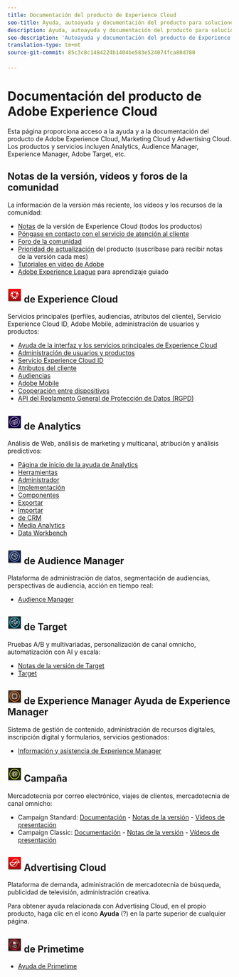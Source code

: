 ```yaml
---
title: Documentación del producto de Experience Cloud
seo-title: Ayuda, autoayuda y documentación del producto para soluciones, servicios principales y de plataforma en Adobe Experience Cloud.
description: Ayuda, autoayuda y documentación del producto para soluciones, servicios principales y de plataforma en Adobe Experience Cloud.
seo-description: 'Autoayuda y documentación del producto de Experience Cloud. '
translation-type: tm+mt
source-git-commit: 85c3c8c1484224b1404be583e524074fca80d780

---
```



# Documentación del producto de Adobe Experience Cloud

Esta página proporciona acceso a la ayuda y a la documentación del producto de Adobe Experience Cloud, Marketing Cloud y Advertising Cloud. Los productos y servicios incluyen Analytics, Audience Manager, Experience Manager, Adobe Target, etc.

## Notas de la versión, vídeos y foros de la comunidad

La información de la versión más reciente, los vídeos y los recursos de la comunidad:

* [Notas](https://docs.adobe.com/content/help/en/release-notes/experience-cloud/current.html) de la versión de Experience Cloud (todos los productos)
* [Póngase en contacto con el servicio de atención al cliente](https://helpx.adobe.com/contact/enterprise-support.ec.html)
* [Foro de la comunidad](https://forums.adobe.com/community/experience-cloud)
* [Prioridad de actualización](https://www.adobe.com/subscription/priority-product-update.html) del producto (suscríbase para recibir notas de la versión cada mes)
* [Tutoriales en vídeo de Adobe](https://helpx.adobe.com/experience-cloud/tutorials.html)
* [Adobe Experience League](https://landing.adobe.com/experience-league/) para aprendizaje guiado

## ![Ayuda](assets/experience_cloud_appicon_32.png) de Experience Cloud

Servicios principales (perfiles, audiencias, atributos del cliente), Servicio Experience Cloud ID, Adobe Mobile, administración de usuarios y productos:

* [Ayuda de la interfaz y los servicios principales de Experience Cloud](https://docs.adobe.com/content/help/en/core-services/interface/experience-cloud.html)
* [Administración de usuarios y productos](https://docs.adobe.com/content/help/en/core-services/interface/manage-users-and-products/admin-getting-started.html)
* [Servicio Experience Cloud ID](https://docs.adobe.com/content/help/en/id-service/using/home.html)
* [Atributos del cliente](https://docs.adobe.com/content/help/en/core-services/interface/customer-attributes/attributes.html)
* [Audiencias](https://docs.adobe.com/content/help/en/core-services/interface/audiences/audience-library.html)
* [Adobe Mobile](https://docs.adobe.com/content/help/en/mobile-services/using/home.html)
* [Cooperación entre dispositivos](https://docs.adobe.com/content/help/en/device-co-op/using/home.html)
* [API del Reglamento General de Protección de Datos (RGPD)](https://www.adobe.io/apis/experiencecloud/gdpr.html)

## ![Ayuda](assets/mc_analytics_32.png) de Analytics

Análisis de Web, análisis de marketing y multicanal, atribución y análisis predictivos:

* [Página de inicio de la ayuda de Analytics](https://docs.adobe.com/content/help/en/analytics/landing/home.html)
* [Herramientas](https://docs.adobe.com/content/help/en/analytics/analyze/home.html)
* [Administrador](https://docs.adobe.com/content/help/en/analytics/admin/home.html)
* [Implementación](https://docs.adobe.com/content/help/en/analytics/implementation/home.html)
* [Componentes](https://docs.adobe.com/content/help/en/analytics/components/home.html)
* [Exportar](https://docs.adobe.com/content/help/en/analytics/export/home.html)
* [Importar](https://docs.adobe.com/content/help/en/analytics/import/home.html)
* [de CRM](https://docs.adobe.com/content/help/en/analytics/integration/home.html)
* [Media Analytics](https://docs.adobe.com/content/help/en/media-analytics/using/media-overview.html)
* [Data Workbench](https://marketing.adobe.com/resources/help/en_US/insight/)

## ![Ayuda](assets/mc_audiencemanager_32.png) de Audience Manager

Plataforma de administración de datos, segmentación de audiencias, perspectivas de audiencia, acción en tiempo real:

* [Audience Manager](https://docs.adobe.com/content/help/en/audience-manager/user-guide/aam-home.html)

## ![Ayuda](assets/mc_target_32.png) de Target

Pruebas A/B y multivariadas, personalización de canal omnicho, automatización con AI y escala:

* [Notas de la versión de Target](https://docs.adobe.com/content/help/en/target/using/release-notes/release-notes.html)
* [Target](https://docs.adobe.com/content/help/en/target/using/target-home.html)

## ![Ayuda](assets/mc_experiencemanager_32.png) de Experience Manager Ayuda de Experience Manager

Sistema de gestión de contenido, administración de recursos digitales, inscripción digital y formularios, servicios gestionados:

* [Información y asistencia de Experience Manager](https://helpx.adobe.com/support/experience-manager.html)

## ![Ayuda de Campaña de ayuda](assets/mc_campaign_32.png) Campaña

Mercadotecnia por correo electrónico, viajes de clientes, mercadotecnia de canal omnicho:

* Campaign Standard: [Documentación](https://helpx.adobe.com/support/campaign/standard.html) - [Notas de la versión](https://docs.adobe.com/content/help/en/campaign-standard/using/release-notes/release-notes.html) - [Vídeos de presentación](https://docs.adobe.com/content/help/en/campaign-learn/campaign-standard-tutorials/overview.html)
* Campaign Classic: [Documentación](https://helpx.adobe.com/support/campaign/classic.html) - [Notas de la versión](https://docs.campaign.adobe.com/doc/AC/en/RN.html) - [Vídeos de presentación](https://docs.adobe.com/content/help/en/campaign-learn/campaign-classic-tutorials/overview.html)

## ![Ayuda de Advertising Cloud Help](assets/advertisingcloud_appicon_32.png) Advertising Cloud

Plataforma de demanda, administración de mercadotecnia de búsqueda, publicidad de televisión, administración creativa.

Para obtener ayuda relacionada con Advertising Cloud, en el propio producto, haga clic en el icono **Ayuda** (?) en la parte superior de cualquier página.

## ![Ayuda](assets/primetime_app_32.png) de Primetime

* [Ayuda de Primetime](http://help.adobe.com/en_US/primetime/)
